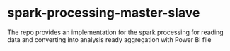# spark-processing-master-slave
The repo provides an implementation for the spark processing for reading data and converting into analysis ready aggregation with Power Bi file
